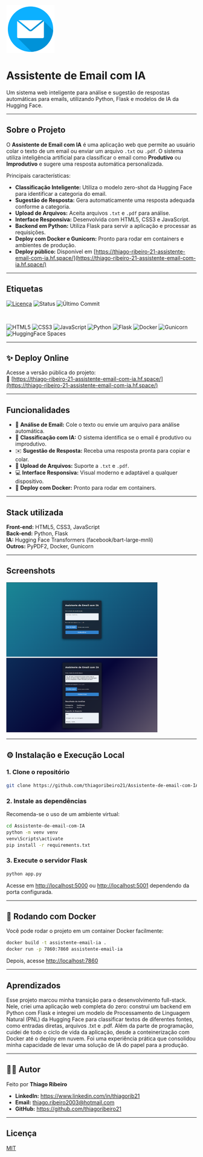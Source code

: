 <img src="static/images/e-mail%20(2).png" alt="Logo do Projeto">

# Assistente de Email com IA

Um sistema web inteligente para análise e sugestão de respostas automáticas para emails, utilizando Python, Flask e modelos de IA da Hugging Face.

---

## Sobre o Projeto

O **Assistente de Email com IA** é uma aplicação web que permite ao usuário colar o texto de um email ou enviar um arquivo `.txt` ou `.pdf`. O sistema utiliza inteligência artificial para classificar o email como **Produtivo** ou **Improdutivo** e sugere uma resposta automática personalizada.

Principais características:

- **Classificação Inteligente:** Utiliza o modelo zero-shot da Hugging Face para identificar a categoria do email.
- **Sugestão de Resposta:** Gera automaticamente uma resposta adequada conforme a categoria.
- **Upload de Arquivos:** Aceita arquivos `.txt` e `.pdf` para análise.
- **Interface Responsiva:** Desenvolvida com HTML5, CSS3 e JavaScript.
- **Backend em Python:** Utiliza Flask para servir a aplicação e processar as requisições.
- **Deploy com Docker e Gunicorn:** Pronto para rodar em containers e ambientes de produção.
- **Deploy público:** Disponível em [https://thiago-ribeiro-21-assistente-email-com-ia.hf.space/](https://thiago-ribeiro-21-assistente-email-com-ia.hf.space/)

---

## Etiquetas

[![Licença](https://img.shields.io/badge/licença-MIT-blue)](./LICENSE)
![Status](https://img.shields.io/badge/status-em%20desenvolvimento-yellow)
![Último Commit](https://img.shields.io/github/last-commit/thiagoribeiro21/Assistente-de-email-com-IA)

<br>

![HTML5](https://img.shields.io/badge/html5-%23E34F26.svg?style=for-the-badge&logo=html5&logoColor=white)
![CSS3](https://img.shields.io/badge/css3-%231572B6.svg?style=for-the-badge&logo=css3&logoColor=white)
![JavaScript](https://img.shields.io/badge/javascript-%23323330.svg?style=for-the-badge&logo=javascript&logoColor=%23F7DF1E)
![Python](https://img.shields.io/badge/python-%233776AB.svg?style=for-the-badge&logo=python&logoColor=white)
![Flask](https://img.shields.io/badge/flask-000000?style=for-the-badge&logo=flask&logoColor=white)
![Docker](https://img.shields.io/badge/docker-%230db7ed.svg?style=for-the-badge&logo=docker&logoColor=white)
![Gunicorn](https://img.shields.io/badge/gunicorn-499848?style=for-the-badge&logo=gunicorn&logoColor=white)
![HuggingFace Spaces](https://img.shields.io/badge/HuggingFace%20Spaces-yellow?style=for-the-badge&logo=huggingface&logoColor=black)

---

## ✨ Deploy Online

Acesse a versão pública do projeto:  
🔗 [https://thiago-ribeiro-21-assistente-email-com-ia.hf.space/](https://thiago-ribeiro-21-assistente-email-com-ia.hf.space/)

---

## Funcionalidades

- 📧 **Análise de Email:** Cole o texto ou envie um arquivo para análise automática.
- 🤖 **Classificação com IA:** O sistema identifica se o email é produtivo ou improdutivo.
- ✉️ **Sugestão de Resposta:** Receba uma resposta pronta para copiar e colar.
- 📂 **Upload de Arquivos:** Suporte a `.txt` e `.pdf`.
- 💻 **Interface Responsiva:** Visual moderno e adaptável a qualquer dispositivo.
- 🐳 **Deploy com Docker:** Pronto para rodar em containers.

---

## Stack utilizada

**Front-end:** HTML5, CSS3, JavaScript  
**Back-end:** Python, Flask  
**IA:** Hugging Face Transformers (facebook/bart-large-mnli)  
**Outros:** PyPDF2, Docker, Gunicorn

---

## Screenshots

<img src="static/images/screenshot-home.png" alt="Formulário de análise de email" width="400">
<img src="static/images/screenshot-response.png" alt="Resultado da análise" width="400">

---

## ⚙️ Instalação e Execução Local

### 1. Clone o repositório

```bash
git clone https://github.com/thiagoribeiro21/Assistente-de-email-com-IA.git
```

### 2. Instale as dependências

Recomenda-se o uso de um ambiente virtual:

```bash
cd Assistente-de-email-com-IA
python -m venv venv
venv\Scripts\activate
pip install -r requirements.txt
```

### 3. Execute o servidor Flask

```bash
python app.py
```

Acesse em [http://localhost:5000](http://localhost:5000) ou [http://localhost:5001](http://localhost:5001) dependendo da porta configurada.

---

## 🐳 Rodando com Docker

Você pode rodar o projeto em um container Docker facilmente:

```bash
docker build -t assistente-email-ia .
docker run -p 7860:7860 assistente-email-ia
```

Depois, acesse [http://localhost:7860](http://localhost:7860)

---

## Aprendizados

Esse projeto marcou minha transição para o desenvolvimento full-stack. Nele, criei uma aplicação web completa do zero: construí um backend em Python com Flask e integrei um modelo de Processamento de Linguagem Natural (PNL) da Hugging Face para classificar textos de diferentes fontes, como entradas diretas, arquivos .txt e .pdf. Além da parte de programação, cuidei de todo o ciclo de vida da aplicação, desde a conteinerização com Docker até o deploy em nuvem. Foi uma experiência prática que consolidou minha capacidade de levar uma solução de IA do papel para a produção.

---

## 👨‍💻 Autor

Feito por **Thiago Ribeiro**

- **LinkedIn:** https://www.linkedin.com/in/thiagorib21
- **Email:** thiago.ribeiro2003@hotmail.com
- **GitHub:** https://github.com/thiagoribeiro21

---

## Licença

[MIT](https://choosealicense.com/licenses/mit/)

